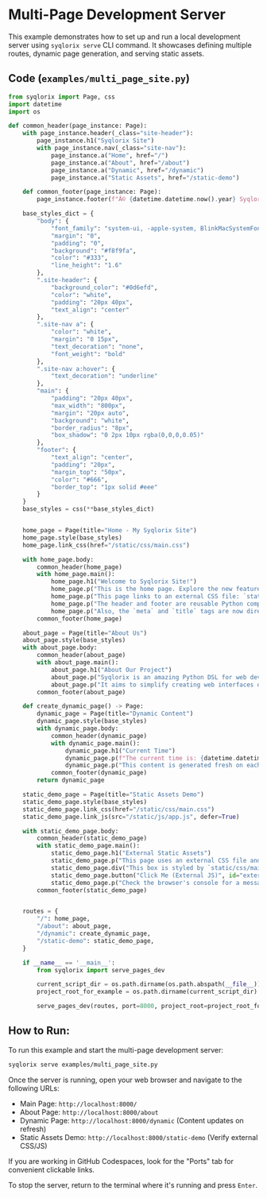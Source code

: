 # Multi-Page Development Server

This example demonstrates how to set up and run a local development server using `syqlorix serve` CLI command. It showcases defining multiple routes, dynamic page generation, and serving static assets.

## Code (`examples/multi_page_site.py`)

```python
from syqlorix import Page, css
import datetime
import os

def common_header(page_instance: Page):
    with page_instance.header(_class="site-header"):
        page_instance.h1("Syqlorix Site")
        with page_instance.nav(_class="site-nav"):
            page_instance.a("Home", href="/")
            page_instance.a("About", href="/about")
            page_instance.a("Dynamic", href="/dynamic")
            page_instance.a("Static Assets", href="/static-demo")

    def common_footer(page_instance: Page):
        page_instance.footer(f"Â© {datetime.datetime.now().year} Syqlorix Demo Site")

    base_styles_dict = {
        "body": {
            "font_family": "system-ui, -apple-system, BlinkMacSystemFont, 'Segoe UI', Roboto, Helvetica, Arial, sans-serif",
            "margin": "0",
            "padding": "0",
            "background": "#f8f9fa",
            "color": "#333",
            "line_height": "1.6"
        },
        ".site-header": {
            "background_color": "#0d6efd",
            "color": "white",
            "padding": "20px 40px",
            "text_align": "center"
        },
        ".site-nav a": {
            "color": "white",
            "margin": "0 15px",
            "text_decoration": "none",
            "font_weight": "bold"
        },
        ".site-nav a:hover": {
            "text_decoration": "underline"
        },
        "main": {
            "padding": "20px 40px",
            "max_width": "800px",
            "margin": "20px auto",
            "background": "white",
            "border_radius": "8px",
            "box_shadow": "0 2px 10px rgba(0,0,0,0.05)"
        },
        "footer": {
            "text_align": "center",
            "padding": "20px",
            "margin_top": "50px",
            "color": "#666",
            "border_top": "1px solid #eee"
        }
    }
    base_styles = css(**base_styles_dict)


    home_page = Page(title="Home - My Syqlorix Site")
    home_page.style(base_styles)
    home_page.link_css(href="/static/css/main.css")

    with home_page.body:
        common_header(home_page)
        with home_page.main():
            home_page.h1("Welcome to Syqlorix Site!")
            home_page.p("This is the home page. Explore the new features!")
            home_page.p("This page links to an external CSS file: `static/css/main.css`.")
            home_page.p("The header and footer are reusable Python components.")
            home_page.p("Also, the `meta` and `title` tags are now directly addable.")
        common_footer(home_page)

    about_page = Page(title="About Us")
    about_page.style(base_styles)
    with about_page.body:
        common_header(about_page)
        with about_page.main():
            about_page.h1("About Our Project")
            about_page.p("Syqlorix is an amazing Python DSL for web development.")
            about_page.p("It aims to simplify creating web interfaces directly in Python.")
        common_footer(about_page)

    def create_dynamic_page() -> Page:
        dynamic_page = Page(title="Dynamic Content")
        dynamic_page.style(base_styles)
        with dynamic_page.body:
            common_header(dynamic_page)
            with dynamic_page.main():
                dynamic_page.h1("Current Time")
                dynamic_page.p(f"The current time is: {datetime.datetime.now().strftime('%H:%M:%S')}")
                dynamic_page.p("This content is generated fresh on each request.")
            common_footer(dynamic_page)
        return dynamic_page

    static_demo_page = Page(title="Static Assets Demo")
    static_demo_page.style(base_styles)
    static_demo_page.link_css(href="/static/css/main.css") 
    static_demo_page.link_js(src="/static/js/app.js", defer=True)

    with static_demo_page.body:
        common_header(static_demo_page)
        with static_demo_page.main():
            static_demo_page.h1("External Static Assets")
            static_demo_page.p("This page uses an external CSS file and an external JavaScript file.")
            static_demo_page.div("This box is styled by `static/css/main.css`.", _class="external-box")
            static_demo_page.button("Click Me (External JS)", id="externalBtn")
            static_demo_page.p("Check the browser's console for a message from `static/js/app.js`.")
        common_footer(static_demo_page)


    routes = {
        "/": home_page,
        "/about": about_page,
        "/dynamic": create_dynamic_page,
        "/static-demo": static_demo_page,
    }

    if __name__ == '__main__':
        from syqlorix import serve_pages_dev

        current_script_dir = os.path.dirname(os.path.abspath(__file__))
        project_root_for_example = os.path.dirname(current_script_dir) 

        serve_pages_dev(routes, port=8000, project_root=project_root_for_example)
```

## How to Run:

To run this example and start the multi-page development server:

```bash
syqlorix serve examples/multi_page_site.py
```

Once the server is running, open your web browser and navigate to the following URLs:

 - Main Page: `http://localhost:8000/`
 - About Page: `http://localhost:8000/about`
 - Dynamic Page: `http://localhost:8000/dynamic` (Content updates on refresh)
- Static Assets Demo: `http://localhost:8000/static-demo` (Verify external CSS/JS)

If you are working in GitHub Codespaces, look for the "Ports" tab for convenient clickable links.

To stop the server, return to the terminal where it's running and press `Enter`.
